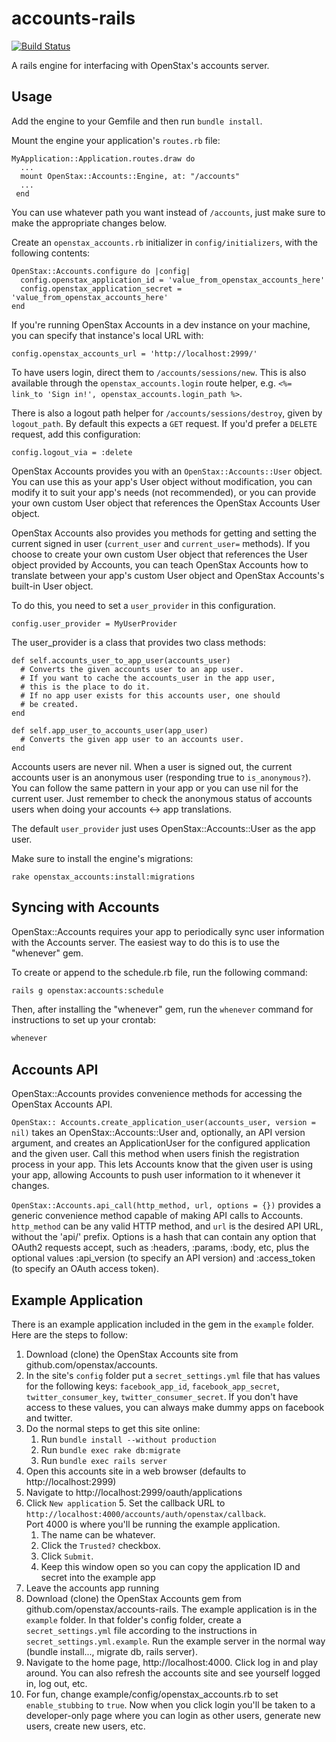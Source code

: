 accounts-rails
=============

[![Build Status](https://travis-ci.org/openstax/accounts-rails.svg?branch=master)](https://travis-ci.org/openstax/accounts-rails)

A rails engine for interfacing with OpenStax's accounts server.

Usage
-----

Add the engine to your Gemfile and then run `bundle install`.  

Mount the engine your application's `routes.rb` file:

    MyApplication::Application.routes.draw do
      ...
      mount OpenStax::Accounts::Engine, at: "/accounts"
      ...
     end

You can use whatever path you want instead of `/accounts`, just make sure to make the appropriate changes below.

Create an `openstax_accounts.rb` initializer in `config/initializers`, with the following contents:

    OpenStax::Accounts.configure do |config|
      config.openstax_application_id = 'value_from_openstax_accounts_here'
      config.openstax_application_secret = 'value_from_openstax_accounts_here'
    end

If you're running OpenStax Accounts in a dev instance on your machine, you can specify that instance's local URL with:

    config.openstax_accounts_url = 'http://localhost:2999/'

To have users login, direct them to `/accounts/sessions/new`.  This is also available through the `openstax_accounts.login` route helper, e.g. `<%= link_to 'Sign in!', openstax_accounts.login_path %>`.

There is also a logout path helper for `/accounts/sessions/destroy`, given by `logout_path`.  By default this expects a `GET` request.  If you'd prefer a `DELETE` request, add this configuration:

    config.logout_via = :delete

OpenStax Accounts provides you with an `OpenStax::Accounts::User` object.  You can
use this as your app's User object without modification, you can modify it to suit
your app's needs (not recommended), or you can provide your own custom User object
that references the OpenStax Accounts User object.  

OpenStax Accounts also provides you methods for getting and setting the current 
signed in user (`current_user` and `current_user=` methods).  If you choose to create 
your own custom User object that references the User object provided by Accounts, 
you can teach OpenStax Accounts how to translate between your app's custom User 
object and OpenStax Accounts's built-in User object.

To do this, you need to set a `user_provider` in this configuration.  

    config.user_provider = MyUserProvider

The user_provider is a class that provides two class methods:

    def self.accounts_user_to_app_user(accounts_user)
      # Converts the given accounts user to an app user.
      # If you want to cache the accounts_user in the app user,
      # this is the place to do it.
      # If no app user exists for this accounts user, one should
      # be created.
    end
  
    def self.app_user_to_accounts_user(app_user)
      # Converts the given app user to an accounts user.
    end 

Accounts users are never nil.  When a user is signed out, the current accounts user 
is an anonymous user (responding true to `is_anonymous?`).  You can follow the same
pattern in your app or you can use nil for the current user.  Just remember to check
the anonymous status of accounts users when doing your accounts <-> app translations.

The default `user_provider` just uses OpenStax::Accounts::User as the app user.

Make sure to install the engine's migrations:

    rake openstax_accounts:install:migrations

Syncing with Accounts
---------------------

OpenStax::Accounts requires your app to periodically sync user information with the Accounts server. The easiest way to do this is to use the "whenever" gem.

To create or append to the schedule.rb file, run the following command:

```sh
rails g openstax:accounts:schedule
```

Then, after installing the "whenever" gem, run the `whenever` command for instructions to set up your crontab:

```sh
whenever
```

Accounts API
------------

OpenStax::Accounts provides convenience methods for accessing the OpenStax Accounts API.

`OpenStax:: Accounts.create_application_user(accounts_user, version = nil)` takes
an OpenStax::Accounts::User and, optionally, an API version argument, and creates
an ApplicationUser for the configured application and the given user. Call this method
when users finish the registration process in your app. This lets Accounts know that the given user is using your app, allowing Accounts to push user information to it whenever it changes.

`OpenStax::Accounts.api_call(http_method, url, options = {})` provides a generic
convenience method capable of making API calls to Accounts. `http_method` can be
any valid HTTP method, and `url` is the desired API URL, without the 'api/' prefix.
Options is a hash that can contain any option that OAuth2 requests accept, such
as :headers, :params, :body, etc, plus the optional values :api_version (to specify
an API version) and :access_token (to specify an OAuth access token).

Example Application
-------------------

There is an example application included in the gem in the `example` folder.
Here are the steps to follow:

1. Download (clone) the OpenStax Accounts site from github.com/openstax/accounts.  
1. In the site's `config` folder put a `secret_settings.yml` file that has values for the 
following keys: `facebook_app_id`, `facebook_app_secret`, `twitter_consumer_key`, `twitter_consumer_secret`.  If you don't have access to these values, you can always make dummy apps on facebook and twitter.
2. Do the normal steps to get this site online:
    1. Run `bundle install --without production`
    2. Run `bundle exec rake db:migrate`
    3. Run `bundle exec rails server`
2. Open this accounts site in a web browser (defaults to http://localhost:2999)
3. Navigate to http://localhost:2999/oauth/applications
4. Click `New application`
    5. Set the callback URL to `http://localhost:4000/accounts/auth/openstax/callback`.  
Port 4000 is where you'll be running the example application.
    1. The name can be whatever.
    2. Click the `Trusted?` checkbox.
    3. Click `Submit`.
    4. Keep this window open so you can copy the application ID and secret into the example app
5. Leave the accounts app running
6. Download (clone) the OpenStax Accounts gem from github.com/openstax/accounts-rails. 
The example application is in the `example` folder.
In that folder's config folder, create a `secret_settings.yml` file according to the
instructions in `secret_settings.yml.example`. Run the example server in the normal way (bundle install..., migrate db, rails server).
7. Navigate to the home page, http://localhost:4000.  Click log in and play around.  You can also refresh the accounts site and see yourself logged in, log out, etc.
8. For fun, change example/config/openstax_accounts.rb to set `enable_stubbing` to `true`.  Now when you click login you'll be taken to a developer-only page where you can login as other users, generate new users, create new users, etc.